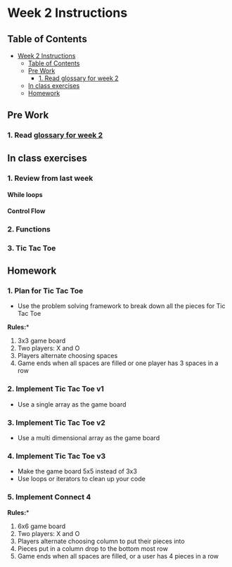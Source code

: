 # Week 2 Instructions

## Table of Contents

   * [Week 2 Instructions](#week-2-instructions)
      * [Table of Contents](#table-of-contents)
      * [Pre Work](#pre-work)
         * [1. Read glossary for week 2](#1-read-glossary-for-week-2)
      * [In class exercises](#in-class-exercises)
      * [Homework](#homework)

## Pre Work

### 1. Read [glossary for week 2](/weekly_glossaries/week_2.md)

## In class exercises

### 1. Review from last week
#### While loops

#### Control Flow

### 2. Functions

### 3. Tic Tac Toe


## Homework

### 1. Plan for Tic Tac Toe
- Use the problem solving framework to break down all the pieces for Tic Tac Toe

**Rules:***
1) 3x3 game board
2) Two players: X and O
3) Players alternate choosing spaces
4) Game ends when all spaces are filled or one player has 3 spaces in a row

### 2. Implement Tic Tac Toe v1
- Use a single array as the game board

### 3. Implement Tic Tac Toe v2
- Use a multi dimensional array as the game board

### 4. Implement Tic Tac Toe v3
- Make the game board 5x5 instead of 3x3
- Use loops or iterators to clean up your code

### 5. Implement Connect 4

**Rules:***
1) 6x6 game board
2) Two players: X and O
3) Players alternate choosing column to put their pieces into
4) Pieces put in a column drop to the bottom most row
5) Game ends when all spaces are filled, or a user has 4 pieces in a row


